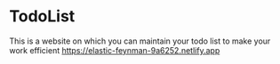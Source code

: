 # TodoList
This is a website on which you can maintain your todo list to make your work efficient
https://elastic-feynman-9a6252.netlify.app
